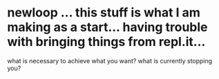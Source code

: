 # newloop ... this stuff is what I am making as a start... having trouble with bringing things from repl.it...

what is necessary to achieve what you want? what is currently stopping you?
